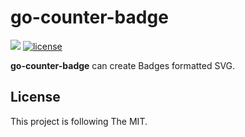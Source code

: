 # go-counter-badge

<p align="left"> 
  <a href="https://hits.seeyoufarm.com"/><img src="https://hits.seeyoufarm.com/api/count/incr/badge.svg?url=https%3A%2F%2Fgithub.com%2Fgjbae1212%2Fgo-counter-badge"/></a>   
  <a href="/LICENSE"><img src="https://img.shields.io/badge/license-MIT-GREEN.svg" alt="license" /></a>            
</p> 

**go-counter-badge** can create Badges formatted SVG.

## License
This project is following The MIT.
